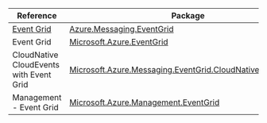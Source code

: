 | Reference | Package | Source |
|---|---|---|
|[Event Grid](messaging.eventgrid-readme.md)|[Azure.Messaging.EventGrid](https://www.nuget.org/packages/Azure.Messaging.EventGrid)|[Github](https://github.com/Azure/azure-sdk-for-net/blob/main/sdk/eventgrid/Azure.Messaging.EventGrid)|
|Event Grid|[Microsoft.Azure.EventGrid](https://www.nuget.org/packages/Microsoft.Azure.EventGrid)|[Github](https://github.com/Azure/azure-sdk-for-net)|
|CloudNative CloudEvents with Event Grid |[Microsoft.Azure.Messaging.EventGrid.CloudNativeCloudEvents](https://www.nuget.org/packages/Microsoft.Azure.Messaging.EventGrid.CloudNativeCloudEvents)|[Github](https://github.com/Azure/azure-sdk-for-net)|
|Management - Event Grid|[Microsoft.Azure.Management.EventGrid](https://www.nuget.org/packages/Microsoft.Azure.Management.EventGrid)|[Github](https://github.com/Azure/azure-sdk-for-net)|
